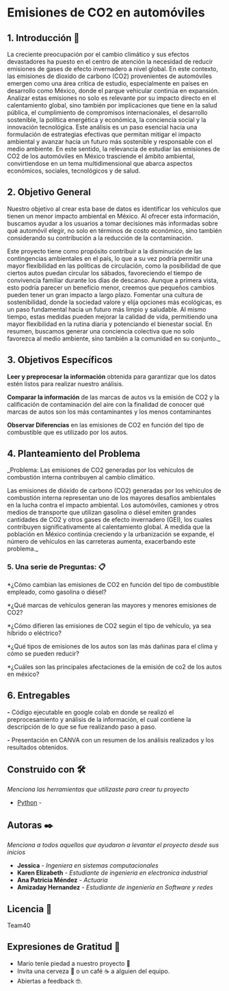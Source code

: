 # Emisiones de CO2 en automóviles

## 1. Introducción 🚀
La creciente preocupación por el cambio climático y sus efectos devastadores ha puesto en el centro de atención la necesidad de reducir emisiones de gases de efecto invernadero a nivel global. En este contexto, las emisiones de dioxido de carbono (CO2) provenientes de automóviles emergen como una área crítica de estudio, especialmente en países en desarrollo como México, donde el parque vehicular continúa en expansión. Analizar estas emisiones no solo es relevante por su impacto directo en el calentamiento global, sino también por implicaciones que tiene en la salud pública, el cumplimiento de compromisos internacionales, el desarrollo sostenible, la política energética y económica, la conciencia social y la innovación tecnológica. Este análisis es un paso esencial hacia una formulación  de estrategias efectivas que permitan mitigar el impacto ambiental y avanzar hacia un futuro más sostenible y responsable con el medio ambiente. En este sentido, la relevancia de estudiar las emisiones de CO2 de los automóviles en México trasciende el ámbito ambiental, convirtiendose en un tema multidimensional que abarca aspectos económicos, sociales, tecnológicos y de salud.

## 2. Objetivo General
Nuestro objetivo al crear esta base de datos es identificar los vehículos que tienen un menor impacto ambiental en México. Al ofrecer esta información, buscamos ayudar a los usuarios a tomar decisiones más informadas sobre qué automóvil elegir, no solo en términos de costo económico, sino también considerando su contribución a la reducción de la contaminación.

Este proyecto tiene como propósito contribuir a la disminución de las contingencias ambientales en el país, lo que a su vez podría permitir una mayor flexibilidad en las políticas de circulación, como la posibilidad de que ciertos autos puedan circular los sábados, favoreciendo el tiempo de convivencia familiar durante los días de descanso. Aunque a primera vista, esto podría parecer un beneficio menor, creemos que pequeños cambios pueden tener un gran impacto a largo plazo. Fomentar una cultura de sostenibilidad, donde la sociedad valore y elija opciones más ecológicas, es un paso fundamental hacia un futuro más limpio y saludable. Al mismo tiempo, estas medidas pueden mejorar la calidad de vida, permitiendo una mayor flexibilidad en la rutina diaria y potenciando el bienestar social. En resumen, buscamos generar una conciencia colectiva que no solo favorezca al medio ambiente, sino también a la comunidad en su conjunto._

## 3. Objetivos Específicos
**Leer y preprocesar la información** obtenida para garantizar que los datos estén listos para realizar nuestro análisis.

**Comparar la información** de las marcas de autos vs la emisión de CO2 y la calificación de contaminación del aire con la finalidad de conocer qué marcas de autos son los más contaminantes y los menos contaminantes

**Observar Diferencias** en las emisiones de CO2 en función del tipo de combustible que es utilizado por los autos.

## 4. Planteamiento del Problema
_Problema: Las emisiones de CO2 generadas por los vehículos de combustión interna contribuyen al cambio climático.

Las emisiones de dióxido de carbono (CO2) generadas por los vehículos de combustión interna representan uno de los mayores desafíos ambientales en la lucha contra el impacto ambiental. Los automóviles, camiones y otros medios de transporte que utilizan gasolina o diésel emiten grandes cantidades de CO2 y otros gases de efecto invernadero (GEI), los cuales contribuyen significativamente al calentamiento global. A medida que la población en México continúa creciendo y la urbanización se expande, el número de vehículos en las carreteras aumenta, exacerbando este problema._

### 5. Una serie de Preguntas: 📋
*¿Cómo cambian las emisiones de CO2 en función del tipo de combustible empleado, como gasolina o diésel?

*¿Qué marcas de vehículos generan las mayores y menores emisiones de CO2?

*¿Cómo difieren las emisiones de CO2 según el tipo de vehículo, ya sea híbrido o eléctrico?

*¿Qué tipos de emisiones de los autos son las más dañinas para el clima y cómo se pueden reducir?

*¿Cuáles son las principales afectaciones de la emisión de co2 de los autos en méxico?


## 6. Entregables
**-** Código ejecutable en google colab en donde se realizó el preprocesamiento y análisis de la información, el cual contiene la descripción de lo que se fue realizando paso a paso.

**-** Presentación en CANVA con un resumen de los análisis realizados y los resultados obtenidos.

## Construido con 🛠️

_Menciona las herramientas que utilizaste para crear tu proyecto_

* [Python](https://www.python.org/) - 

## Autoras ✒️

_Menciona a todos aquellos que ayudaron a levantar el proyecto desde sus inicios_


* **Jessica** - *Ingeniera en sistemas computacionales* 
* **Karen Elizabeth** - *Estudiante de ingenieria en electronica industrial*
* **Ana Patricia Méndez** - *Actuaria* 
* **Amizaday Hernandez** - *Estudiante de ingeniería en Software y redes*


## Licencia 📄

Team40

## Expresiones de Gratitud 🎁

* Mario tenle piedad a nuestro proyecto 📢
* Invita una cerveza 🍺 o un café ☕ a alguien del equipo. 
* Abiertas a feedback 🤓.
